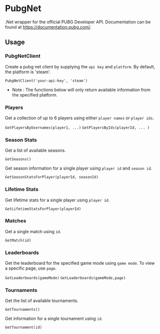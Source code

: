 # PubgNet
.Net wrapper for the official PUBG Developer API.
Documentation can be found at https://documentation.pubg.com/.

## Usage

### PubgNetClient

Create a pubg net client by supplying the `api key` and `platform`. By default, the platform is 'steam'.

``PubgNetClient('your-api-key', 'steam')``

* Note : The functions below will only return available information from the specified platform.

### Players

Get a collection of up to 6 players using either `player names` or `player ids`.

``GetPlayersByUsernames(player1, ...)``
``GetPlayersByIds(playerId, ... )``

### Season Stats

Get a list of available seasons.

``GetSeasons()``

Get season information for a single player using `player id` and `season id`.

``GetSeasonStatsForPlayer(playerId, seasonId)``

### Lifetime Stats

Get lifetime stats for a single player using `player id`.

``GetLifetimeStatsForPlayer(playerId)``

### Matches

Get a single match using `id`.

``GetMatch(id)``

### Leaderboards

Get the leaderboard for the specified game mode using `game mode`. To view a specific page, use `page`.

``GetLeaderboards(gameMode)``
``GetLeaderboards(gameMode,page)``

### Tournaments

Get the list of available tournaments.

``GetTournaments()``

Get information for a single tournament using `id`.

``GetTournament(id)``
